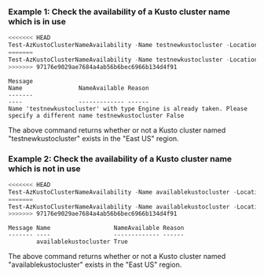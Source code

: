 ### Example 1: Check the availability of a Kusto cluster name which is in use
```powershell
<<<<<<< HEAD
Test-AzKustoClusterNameAvailability -Name testnewkustocluster -Location 'East US'
=======
Test-AzKustoClusterNameAvailability -Name testnewkustocluster -Location 'East US' -Type Microsoft.Kusto/clusters
>>>>>>> 97176e9029ae7684a4ab56b6bec6966b134d4f91
```

```output
Message                                                                                       Name                NameAvailable Reason
-------                                                                                       ----                ------------- ------
Name 'testnewkustocluster' with type Engine is already taken. Please specify a different name testnewkustocluster False
```

The above command returns whether or not a Kusto cluster named "testnewkustocluster" exists in the "East US" region.

### Example 2: Check the availability of a Kusto cluster name which is not in use
```powershell
<<<<<<< HEAD
Test-AzKustoClusterNameAvailability -Name availablekustocluster -Location 'East US'
=======
Test-AzKustoClusterNameAvailability -Name availablekustocluster -Location 'East US' -Type Microsoft.Kusto/clusters
>>>>>>> 97176e9029ae7684a4ab56b6bec6966b134d4f91
```

```output
Message Name                  NameAvailable Reason
------- ----                  ------------- ------
        availablekustocluster True
```

The above command returns whether or not a Kusto cluster named "availablekustocluster" exists in the "East US" region.
